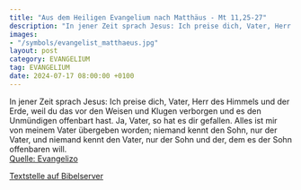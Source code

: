 ```yaml
---
title: "Aus dem Heiligen Evangelium nach Matthäus - Mt 11,25-27"
description: "In jener Zeit sprach Jesus: Ich preise dich, Vater, Herr des Himmels und der Erde, weil du das vor den Weisen und Klugen verborgen und es den Unmündigen offenbart hast. Ja, Vater, so hat es dir gefallen. Alles ist mir von meinem Vater übergeben worden; niemand kennt den Sohn, nur...."
images:
- "/symbols/evangelist_matthaeus.jpg"
layout: post
category: EVANGELIUM
tag: EVANGELIUM
date: 2024-07-17 08:00:00 +0100
---
```

In jener Zeit sprach Jesus: Ich preise dich, Vater, Herr des Himmels und der Erde, weil du das vor den Weisen und Klugen verborgen und es den Unmündigen offenbart hast.
Ja, Vater, so hat es dir gefallen.
Alles ist mir von meinem Vater übergeben worden; niemand kennt den Sohn, nur der Vater, und niemand kennt den Vater, nur der Sohn und der, dem es der Sohn offenbaren will.<!--more--><br>
[Quelle: Evangelizo](https://evangeliumtagfuertag.org/DE/gospel)

[Textstelle auf Bibelserver](https://www.bibleserver.com/EU/Matthäus11,25-27)
